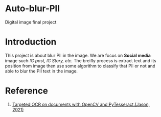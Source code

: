 # Auto-blur-PII
Digital image final project

# Introduction
This project is about blur PII in the image. We are focus on **Social media** image such *IG post, IG Story, etc.*  The breifly process is extract text and its position from image then use some algorithm to classify that PII or not and able to blur the PII text in the image.

# Reference
1. [Targeted OCR on documents with OpenCV and PyTesseract.(Jason, 2021)](https://medium.com/analytics-vidhya/targeted-ocr-on-documents-with-opencv-and-pytesseract-edc10b5ecb62)
